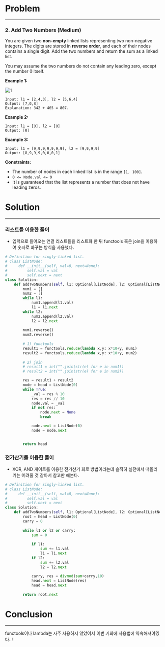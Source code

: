 # Problem

---

### 2. Add Two Numbers (Medium)

You are given two **non-empty** linked lists representing two non-negative integers. The digits are stored in **reverse order**, and each of their nodes contains a single digit. Add the two numbers and return the sum as a linked list.

You may assume the two numbers do not contain any leading zero, except the number 0 itself.

 

**Example 1:**

![1](../assets/images/03-19-leetcode-2/1.jpeg)

```
Input: l1 = [2,4,3], l2 = [5,6,4]
Output: [7,0,8]
Explanation: 342 + 465 = 807.
```



**Example 2:**

```
Input: l1 = [0], l2 = [0]
Output: [0]
```



**Example 3:**

```
Input: l1 = [9,9,9,9,9,9,9], l2 = [9,9,9,9]
Output: [8,9,9,9,0,0,0,1]
```

 

**Constraints:**

- The number of nodes in each linked list is in the range `[1, 100]`.
- `0 <= Node.val <= 9`
- It is guaranteed that the list represents a number that does not have leading zeros.



# Solution

---

### 리스트를 이용한 풀이

- 입력으로 들어오는 연결 리스트들을 리스트화 한 뒤 functools 혹은 join을 이용하여 숫자로 바꾸는 방식을 사용했다.

```python
# Definition for singly-linked list.
# class ListNode:
#     def __init__(self, val=0, next=None):
#         self.val = val
#         self.next = next
class Solution:
    def addTwoNumbers(self, l1: Optional[ListNode], l2: Optional[ListNode]) -> Optional[ListNode]:
        num1 = []
        num2 = []
        while l1:
            num1.append(l1.val)
            l1 = l1.next
        while l2:
            num2.append(l2.val)
            l2 = l2.next
        
        num1.reverse()
        num2.reverse()
        
        # 1) functools
        result1 = functools.reduce(lambda x,y: x*10+y, num1)
        result2 = functools.reduce(lambda x,y: x*10+y, num2)
        
        # 2) join
        # result1 = int("".join(str(e) for e in num1))
        # result2 = int("".join(str(e) for e in num2))

        res = result1 + result2
        node = head = ListNode(0)
        while True:
            _val = res % 10
            res = res // 10
            node.val = _val
            if not res:
                node.next = None
                break

            node.next = ListNode(0)
            node = node.next

            
        return head
```



### 전가산기를 이용한 풀이

- XOR, AND 게이트를 이용한 전가산기 회로 방법이라는데 솔직히 실전에서 떠올리기는 어려울 것 같아서 참고만 해본다.

```python
# Definition for singly-linked list.
# class ListNode:
#     def __init__(self, val=0, next=None):
#         self.val = val
#         self.next = next
class Solution:
    def addTwoNumbers(self, l1: Optional[ListNode], l2: Optional[ListNode]) -> Optional[ListNode]:
      	root = head = ListNode(0)
        carry = 0
        
        while l1 or l2 or carry:
            sum = 0
            
            if l1:
                sum += l1.val
                l1 = l1.next
            if l2:
                sum += l2.val
                l2 = l2.next
                
            carry, res = divmod(sum+carry,10)
            head.next = ListNode(res)
            head = head.next
        
        return root.next


```



# Conclusion

---

functools이나 lambda는 자주 사용하지 않았어서 이번 기회에 사용법에 익숙해져야겠다..!